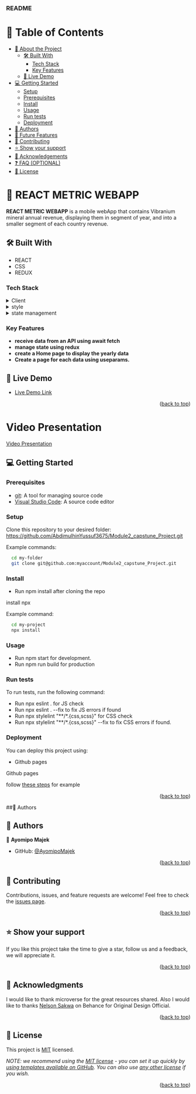 <a name="readme-top"></a>

  <h3><b>README</b></h3>

</div>

# 📗 Table of Contents

- [📖 About the Project](#about-project)
  - [🛠 Built With](#built-with)
    - [Tech Stack](#tech-stack)
    - [Key Features](#key-features)
  - [🚀 Live Demo](#live-demo)
- [💻 Getting Started](#getting-started)
  - [Setup](#setup)
  - [Prerequisites](#prerequisites)
  - [Install](#install)
  - [Usage](#usage)
  - [Run tests](#run-tests)
  - [Deployment](#triangular_flag_on_post-deployment)
- [👥 Authors](#authors)
- [🔭 Future Features](#future-features)
- [🤝 Contributing](#contributing)
- [⭐️ Show your support](#support)
- [🙏 Acknowledgements](#acknowledgements)
- [❓ FAQ (OPTIONAL)](#faq)
- [📝 License](#license)


# 📖 REACT METRIC WEBAPP  <a name="about-project"></a>

**REACT METRIC WEBAPP** is a mobile webApp that contains Vibranium mineral annual revenue, displaying them in segment of year, and into a smaller segment of each country revenue.

## 🛠 Built With <a name="built-with"></a>
- REACT
- CSS
- REDUX

### Tech Stack <a name="tech-stack"></a>

 <details>
  <summary>Client</summary>
  <ul>
    <li><a href="https:/reactjs.com/">REACTJS</a></li>
  </ul>
</details> 
<details>
  <summary>style</summary>
  <ul>
    <li><a href="https://expressjs.com/">CSS</a></li>
  </ul>
</details>

<details>
<summary>state management</summary>
  <ul>
    <li><a href="https://www.postgresql.org/">REDUXJS</a></li>
  </ul>
</details>


### Key Features <a name="key-features"></a>


- **receive data from an API using await fetch**
- **manage state using redux**
- **create a Home page to display the yearly data**
- **Create a page for each data using useparams.**




## 🚀 Live Demo <a name="live-demo"></a>
- [Live Demo Link](https://mobile-webapp.onrender.com)

<p align="right">(<a href="#readme-top">back to top</a>)</p>

# Video Presentation
[Video Presentation](https://www.loom.com/share/484fbedd5edb4c77a37d3a54a919d701)



## 💻 Getting Started <a name="getting-started"></a>


### Prerequisites

- [git](https://git-scm.com/downloads): A tool for managing source code
- [Visual Studio Code](https://code.visualstudio.com/): A source code editor


### Setup

Clone this repository to your desired folder:
https://github.com/AbdimulhinYussuf3675/Module2_capstune_Project.git


Example commands:

```sh
  cd my-folder
  git clone git@github.com:myaccount/Module2_capstune_Project.git
```

### Install

- Run npm install after cloning the repo

install npx

Example command:

```sh
  cd my-project
  npx install
```

### Usage

- Run npm start for development. 
- Run npm run build for production


### Run tests

To run tests, run the following command:
- Run npx eslint . for JS check
- Run npx eslint . --fix to fix JS errors if found
- Run npx stylelint "**/*.{css,scss}" for CSS check
- Run npx stylelint "**/*.{css,scss}" --fix to fix CSS errors if found.


### Deployment

You can deploy this project using:
- Github pages

Github pages

<p>follow <a href="https://www.w3schools.com/git/git_remote_pages.asp?remote=github">these steps</a> for example</p>


<p align="right">(<a href="#readme-top">back to top</a>)</p>


##👥 Authors <a name="authors"></a>

## 👥 Authors <a name="authors"></a>

👤 **Ayomipo Majek**

- GitHub: [@AyomipoMajek](https://github.com/AyomipoMajek)

<p align="right">(<a href="#readme-top">back to top</a>)</p>


<!-- CONTRIBUTING -->

## 🤝 Contributing <a name="contributing"></a>

Contributions, issues, and feature requests are welcome!
Feel free to check the [issues page](https://github.com/AyomipoMajek/react-capstone/issues).

<p align="right">(<a href="#readme-top">back to top</a>)</p>

<!-- SUPPORT -->

## ⭐️ Show your support <a name="support"></a>

If you like this project take the time to give a star, follow us and a feedback, we will appreciate it.

<p align="right">(<a href="#readme-top">back to top</a>)</p>

<!-- ACKNOWLEDGEMENTS -->

## 🙏 Acknowledgments <a name="acknowledgements"></a>

I would like to thank microverse for the great resources shared. Also I would like to thanks [Nelson Sakwa](https://www.behance.net/gallery/31579789/Ballhead-App-%28Free-PSDs%29) on Behance for Original Design Official.

<p align="right">(<a href="#readme-top">back to top</a>)</p>


<!-- LICENSE -->

## 📝 License <a name="license"></a>

This project is [MIT](MIT.md) licensed.

_NOTE: we recommend using the [MIT license](https://choosealicense.com/licenses/mit/) - you can set it up quickly by [using templates available on GitHub](https://docs.github.com/en/communities/setting-up-your-project-for-healthy-contributions/adding-a-license-to-a-repository). You can also use [any other license](https://choosealicense.com/licenses/) if you wish._

<p align="right">(<a href="#readme-top">back to top</a>)</p>
